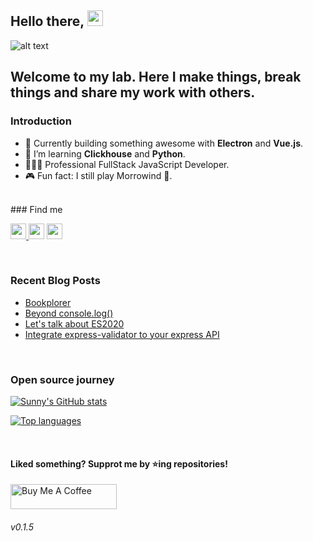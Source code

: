 ## Hello there, <a  href="https://suprdev.netlify.app"><img  src="https://media.giphy.com/media/3owyplYLWlGFQk9mF2/giphy.gif"  width="25px"></a>

![alt text](https://github.com/sprakash57/sprakash57/blob/master/assets/mybg.png)

## Welcome to my lab. Here I make things, break things and share my work with others.

### Introduction

- 🔨 Currently building something awesome with **Electron** and **Vue.js**.
- 📖 I’m learning **Clickhouse** and **Python**.
- 👷🏾‍♂️ Professional FullStack JavaScript Developer.
- 🎮 Fun fact: I still play Morrowind 🤩.
<br>
### Find me

<p>
    <a href="https://www.twitter.com/sunny_pr_">
        <img src="https://img.shields.io/badge/twitter-%231DA1F2.svg?&style=for-the-badge&logo=twitter&logoColor=white" height=25>
    </a>  
    <a href="https://www.linkedin.com/in/sunny-prakash-3780ba49">
        <img src="https://img.shields.io/badge/linkedin-%230077B5.svg?&style=for-the-badge&logo=linkedin&logoColor=white" height=25></a>
    <a href="https://dev.to/sprakash57">
        <img src="https://img.shields.io/badge/DEV.TO-%230A0A0A.svg?&style=for-the-badge&logo=dev-dot-to&logoColor=white" height=25>
    </a>
</p>
  
<br>

### Recent Blog Posts

<!-- BLOG-POST-LIST:START -->

-  [Bookplorer](https://dev.to/sprakash57/bookplorer-55ld)
-  [Beyond console.log()](https://dev.to/sprakash57/beyond-console-log-bgo)
-  [Let's talk about ES2020](https://dev.to/sprakash57/let-s-talk-about-es2020-5369)
-  [Integrate express-validator to your express API](https://dev.to/sprakash57/integrate-express-validator-to-your-express-api-2dg6)

<!-- BLOG-POST-LIST:END -->

<br>

### Open source journey

[![Sunny's GitHub stats](https://github-readme-stats.vercel.app/api?username=sprakash57&show_icons=true&bg_color=343a40&text_color=fff&title_color=ff6347&icon_color=ff6347&border_radius=10)](https://github-readme-stats.vercel.app/api?username=sprakash57&show_icons=true)

[![Top languages](https://github-readme-stats.vercel.app/api/top-langs/?username=sprakash57&layout=compact&bg_color=343a40&text_color=fff&title_color=ff6347&icon_color=ff6347&border_radius=10)](https://github-readme-stats.vercel.app/api?username=sprakash57&show_icons=true)

<br>

<h4>Liked something? Supprot me by ⭐ing repositories!</h4>

<a href="https://www.buymeacoffee.com/sunnyprakash"  target="_blank"  rel="noreferrer nofollow">
    <img  src="https://cdn.buymeacoffee.com/buttons/default-red.png"  alt="Buy Me A Coffee"  height="40"  width="170">
</a>
  
<br>

###### v0.1.5
